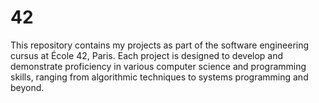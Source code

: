 # 42
This repository contains my projects as part of the software engineering cursus at École 42, Paris. Each project is designed to develop and demonstrate proficiency in various computer science and programming skills, ranging from algorithmic techniques to systems programming and beyond.
